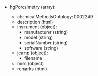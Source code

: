 - hgPorosimetry (array<object>):
  - chemicalMethodsOntology: 0002249
  - description (html)
  - instrument (object):
    - manufacturer (string)
    - model (string)
    - serialNumber (string)
    - software (string)
  - jcamp (object):
    - filename
  - misc (object)
  - remarks (html)
